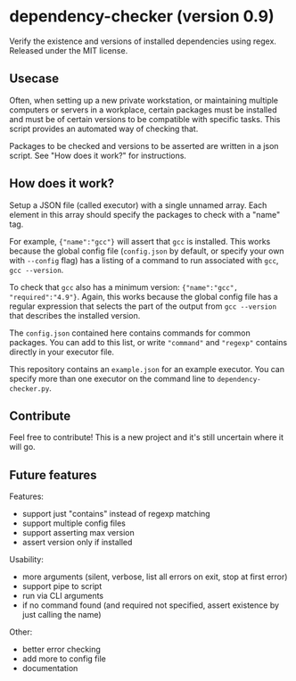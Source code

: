 # dependency-checker (version 0.9)
Verify the existence and versions of installed dependencies using regex.
Released under the MIT license.

## Usecase
Often, when setting up a new private workstation, or maintaining multiple computers or servers in a workplace, certain packages must be installed and must be of certain versions to be compatible with specific tasks. This script provides an automated way of checking that.

Packages to be checked and versions to be asserted are written in a json script. See "How does it work?" for instructions.

## How does it work?
Setup a JSON file (called executor) with a single unnamed array. Each element in this array should specify the packages to check with a "name" tag.

For example, `{"name":"gcc"}` will assert that `gcc` is installed. This works because the global config file (`config.json` by default, or specify your own with `--config` flag) has a listing of a command to run associated with `gcc`, `gcc --version`.

To check that `gcc` also has a minimum version: `{"name":"gcc", "required":"4.9"}`. Again, this works because the global config file has a regular expression that selects the part of the output from `gcc --version` that describes the installed version.

The `config.json` contained here contains commands for common packages. You can add to this list, or write `"command"` and `"regexp"` contains directly in your executor file.

This repository contains an `example.json` for an example executor. You can specify more than one executor on the command line to `dependency-checker.py`.

## Contribute
Feel free to contribute! This is a new project and it's still uncertain where it will go.


## Future features
Features:
 - support just "contains" instead of regexp matching
 - support multiple config files
 - support asserting max version
 - assert version only if installed

Usability:
 - more arguments (silent, verbose, list all errors on exit, stop at first error)
 - support pipe to script
 - run via CLI arguments
 - if no command found (and required not specified, assert existence by just calling the name)

Other:
 - better error checking
 - add more to config file
 - documentation

